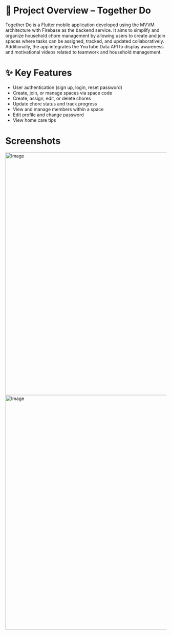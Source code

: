 # 🧹 Project Overview – Together Do
Together Do is a Flutter mobile application developed using the MVVM architecture with Firebase as the backend service. It aims to simplify and organize household chore management by allowing users to create and join spaces where tasks can be assigned, tracked, and updated collaboratively. Additionally, the app integrates the YouTube Data API to display awareness and motivational videos related to teamwork and household management.

# ✨ Key Features
- User authentication (sign up, login, reset password)
- Create, join, or manage spaces via space code
- Create, assign, edit, or delete chores
- Update chore status and track progress
- View and manage members within a space
- Edit profile and change password
- View home care tips

# Screenshots
<img width="1918" height="755" alt="Image" src="https://github.com/user-attachments/assets/eb9187c3-e56d-43e2-aea6-30bbda46591e" />
<img width="1918" height="730" alt="Image" src="https://github.com/user-attachments/assets/417344cb-c459-417b-83d9-c44c58d6df2e" />

